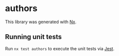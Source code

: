 # authors

This library was generated with [Nx](https://nx.dev).

## Running unit tests

Run `nx test authors` to execute the unit tests via [Jest](https://jestjs.io).
